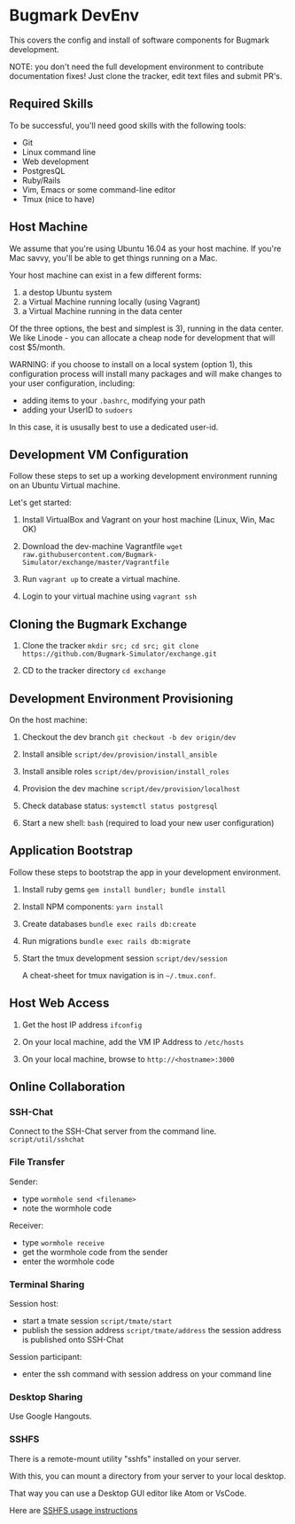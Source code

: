 # Bugmark DevEnv

This covers the config and install of software components for Bugmark
development.

NOTE: you don't need the full development environment to contribute
documentation fixes!  Just clone the tracker, edit text files and submit PR's.

## Required Skills

To be successful, you'll need good skills with the following tools:
- Git
- Linux command line
- Web development
- PostgresQL
- Ruby/Rails
- Vim, Emacs or some command-line editor
- Tmux (nice to have)

## Host Machine

We assume that you're using Ubuntu 16.04 as your host machine.  If you're Mac
savvy, you'll be able to get things running on a Mac. 

Your host machine can exist in a few different forms:
1) a destop Ubuntu system
2) a Virtual Machine running locally (using Vagrant)
3) a Virtual Machine running in the data center

Of the three options, the best and simplest is 3), running in the data center.
We like Linode - you can allocate a cheap node for development that will cost
$5/month.

WARNING: if you choose to install on a local system (option 1), this
configuration process will install many packages and will make changes to your
user configuration, including:
- adding items to your `.bashrc`, modifying your path
- adding your UserID to `sudoers`

In this case, it is ususally best to use a dedicated user-id.

## Development VM Configuration

Follow these steps to set up a working development environment running on an
Ubuntu Virtual machine.

Let's get started:

1. Install VirtualBox and Vagrant on your host machine (Linux, Win, Mac OK)

2. Download the dev-machine Vagrantfile 
   `wget raw.githubusercontent.com/Bugmark-Simulator/exchange/master/Vagrantfile`

3. Run `vagrant up` to create a virtual machine.

4. Login to your virtual machine using `vagrant ssh`

## Cloning the Bugmark Exchange

1. Clone the tracker 
   `mkdir src; cd src; git clone https://github.com/Bugmark-Simulator/exchange.git`

2. CD to the tracker directory `cd exchange`

## Development Environment Provisioning

On the host machine:

1. Checkout the dev branch `git checkout -b dev origin/dev`

2. Install ansible `script/dev/provision/install_ansible`

3. Install ansible roles `script/dev/provision/install_roles`

4. Provision the dev machine `script/dev/provision/localhost`

5. Check database status: `systemctl status postgresql`

6. Start a new shell: `bash` (required to load your new user configuration)

## Application Bootstrap

Follow these steps to bootstrap the app in your development environment.

1. Install ruby gems `gem install bundler; bundle install`

2. Install NPM components: `yarn install`

3. Create databases `bundle exec rails db:create`

4. Run migrations `bundle exec rails db:migrate`

5. Start the tmux development session `script/dev/session`

   A cheat-sheet for tmux navigation is in `~/.tmux.conf`.

## Host Web Access

1. Get the host IP address `ifconfig`  

2. On your local machine, add the VM IP Address to `/etc/hosts`

3. On your local machine, browse to `http://<hostname>:3000`

## Online Collaboration

### SSH-Chat

Connect to the SSH-Chat server from the command line.
`script/util/sshchat`

### File Transfer

Sender: 
- type `wormhole send <filename>`
- note the wormhole code

Receiver:
- type `wormhole receive`
- get the wormhole code from the sender
- enter the wormhole code

### Terminal Sharing

Session host:
- start a tmate session `script/tmate/start`
- publish the session address `script/tmate/address`
  the session address is published onto SSH-Chat

Session participant:
- enter the ssh command with session address on your command line

### Desktop Sharing

Use Google Hangouts.

### SSHFS

There is a remote-mount utility "sshfs" installed on your server.

With this, you can mount a directory from your server to your local desktop.

That way you can use a Desktop GUI editor like Atom or VsCode.

Here are [SSHFS usage instructions](https://www.digitalocean.com/community/tutorials/how-to-use-sshfs-to-mount-remote-file-systems-over-ssh)
